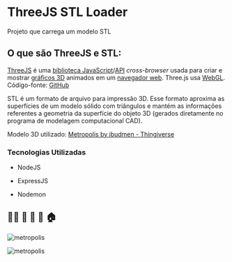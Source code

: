 # ThreeJS STL Loader
 Projeto que carrega um modelo STL

 ## O que são ThreeJS e STL:
 [ThreeJS](https://threejs.org/) é uma [biblioteca JavaScript](https://pt.wikipedia.org/w/index.php?title=Biblioteca_JavaScript&action=edit&redlink=1)/[API](https://pt.wikipedia.org/wiki/Interface_de_programação_de_aplicações) *cross-browser* usada para criar e mostrar [gráficos 3D](https://pt.wikipedia.org/wiki/3D_(computação_gráfica)) animados em um [navegador web](https://pt.wikipedia.org/wiki/Navegador_web). Three.js usa [WebGL](https://pt.wikipedia.org/wiki/WebGL). Código-fonte: [GitHub](https://github.com/mrdoob/three.js/)

STL é um formato de arquivo para impressão 3D. Esse formato aproxima as superfícies de um modelo sólido com triângulos e mantém as informações referentes a geometria da superfície do objeto 3D (gerados diretamente no programa de modelagem computacional CAD).

Modelo 3D utilizado: [Metropolis by ibudmen - Thingiverse](https://www.thingiverse.com/thing:47622)

 

### Tecnologias Utilizadas

* NodeJS

* ExpressJS

* Nodemon

  


## :house_with_garden::hotel: :department_store: :convenience_store:  :post_office: :house:  

![metropolis](https://i.pinimg.com/originals/38/97/91/3897911a31949844c118c6ed5862d863.gif)

![metropolis](https://i.pinimg.com/originals/d8/99/43/d8994327d1335c6c21bfbff98d017e0c.gif)
